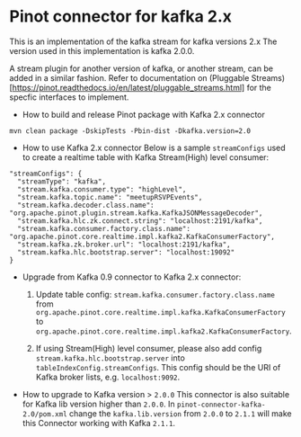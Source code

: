 <!--

    Licensed to the Apache Software Foundation (ASF) under one
    or more contributor license agreements.  See the NOTICE file
    distributed with this work for additional information
    regarding copyright ownership.  The ASF licenses this file
    to you under the Apache License, Version 2.0 (the
    "License"); you may not use this file except in compliance
    with the License.  You may obtain a copy of the License at

      http://www.apache.org/licenses/LICENSE-2.0

    Unless required by applicable law or agreed to in writing,
    software distributed under the License is distributed on an
    "AS IS" BASIS, WITHOUT WARRANTIES OR CONDITIONS OF ANY
    KIND, either express or implied.  See the License for the
    specific language governing permissions and limitations
    under the License.

-->
# Pinot connector for kafka 2.x

This is an implementation of the kafka stream for kafka versions 2.x The version used in this implementation is kafka 2.0.0.

A stream plugin for another version of kafka, or another stream, can be added in a similar fashion. Refer to documentation on (Pluggable Streams)[https://pinot.readthedocs.io/en/latest/pluggable_streams.html] for the specfic interfaces to implement.

* How to build and release Pinot package with Kafka 2.x connector
```$xslt
mvn clean package -DskipTests -Pbin-dist -Dkafka.version=2.0
```

* How to use Kafka 2.x connector
Below is a sample `streamConfigs` used to create a realtime table with Kafka Stream(High) level consumer:
```$xslt
"streamConfigs": {
  "streamType": "kafka",
  "stream.kafka.consumer.type": "highLevel",
  "stream.kafka.topic.name": "meetupRSVPEvents",
  "stream.kafka.decoder.class.name": "org.apache.pinot.plugin.stream.kafka.KafkaJSONMessageDecoder",
  "stream.kafka.hlc.zk.connect.string": "localhost:2191/kafka",
  "stream.kafka.consumer.factory.class.name": "org.apache.pinot.core.realtime.impl.kafka2.KafkaConsumerFactory",
  "stream.kafka.zk.broker.url": "localhost:2191/kafka",
  "stream.kafka.hlc.bootstrap.server": "localhost:19092"
}
```

* Upgrade from Kafka 0.9 connector to Kafka 2.x connector:

  1. Update  table config:
 `stream.kafka.consumer.factory.class.name` from `org.apache.pinot.core.realtime.impl.kafka.KafkaConsumerFactory` to `org.apache.pinot.core.realtime.impl.kafka2.KafkaConsumerFactory`.

  1. If using Stream(High) level consumer, please also add config `stream.kafka.hlc.bootstrap.server` into `tableIndexConfig.streamConfigs`.
This config should be the URI of Kafka broker lists, e.g. `localhost:9092`.

* How to upgrade to Kafka version > `2.0.0`
This connector is also suitable for Kafka lib version higher than `2.0.0`.
In `pinot-connector-kafka-2.0/pom.xml` change the `kafka.lib.version` from `2.0.0` to `2.1.1` will make this Connector working with Kafka `2.1.1`.
